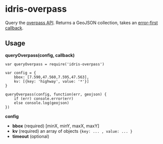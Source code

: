 # idris-overpass

Query the [overpass API](https://wiki.openstreetmap.org/wiki/Overpass_API). Returns a GeoJSON collection, takes an [error-first callback](http://fredkschott.com/post/2014/03/understanding-error-first-callbacks-in-node-js/).

## Usage

**queryOverpass(config, callback)**

```
var queryOverpass = require('idris-overpass')

var config = {
	bbox: [7.590,47.560,7.595,47.563],
	kv: [{key: 'highway', value: '*'}]
}

queryOverpass(config, function(err, geojson) {
	if (err) console.error(err)
	else console.log(geojson)
})
```

**config**

* **bbox** (required) [minX, minY, maxX, maxY]
* **kv** (required) an array of objects ```{key: ... , value: ... }```
* **timeout** (optional)
